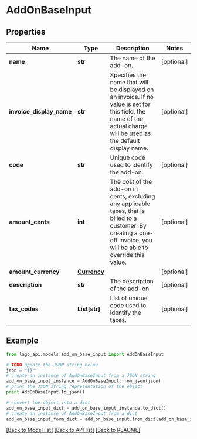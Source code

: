 # AddOnBaseInput


## Properties

Name | Type | Description | Notes
------------ | ------------- | ------------- | -------------
**name** | **str** | The name of the add-on. | [optional] 
**invoice_display_name** | **str** | Specifies the name that will be displayed on an invoice. If no value is set for this field, the name of the actual charge will be used as the default display name. | [optional] 
**code** | **str** | Unique code used to identify the add-on. | [optional] 
**amount_cents** | **int** | The cost of the add-on in cents, excluding any applicable taxes, that is billed to a customer. By creating a one-off invoice, you will be able to override this value. | [optional] 
**amount_currency** | [**Currency**](Currency.md) |  | [optional] 
**description** | **str** | The description of the add-on. | [optional] 
**tax_codes** | **List[str]** | List of unique code used to identify the taxes. | [optional] 

## Example

```python
from lago_api.models.add_on_base_input import AddOnBaseInput

# TODO update the JSON string below
json = "{}"
# create an instance of AddOnBaseInput from a JSON string
add_on_base_input_instance = AddOnBaseInput.from_json(json)
# print the JSON string representation of the object
print AddOnBaseInput.to_json()

# convert the object into a dict
add_on_base_input_dict = add_on_base_input_instance.to_dict()
# create an instance of AddOnBaseInput from a dict
add_on_base_input_form_dict = add_on_base_input.from_dict(add_on_base_input_dict)
```
[[Back to Model list]](../README.md#documentation-for-models) [[Back to API list]](../README.md#documentation-for-api-endpoints) [[Back to README]](../README.md)


